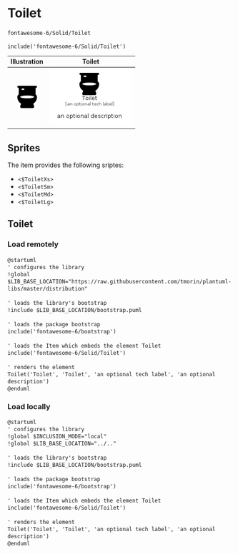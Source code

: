 # Toilet


```text
fontawesome-6/Solid/Toilet
```

```text
include('fontawesome-6/Solid/Toilet')
```



| Illustration | Toilet |
| :---: | :---: |
| ![illustration for Illustration](../../fontawesome-6/Solid/Toilet.png) | ![illustration for Toilet](../../fontawesome-6/Solid/Toilet.Local.png) |



## Sprites
The item provides the following sriptes:

- `<$ToiletXs>`
- `<$ToiletSm>`
- `<$ToiletMd>`
- `<$ToiletLg>`





## Toilet

### Load remotely
```plantuml
@startuml
' configures the library
!global $LIB_BASE_LOCATION="https://raw.githubusercontent.com/tmorin/plantuml-libs/master/distribution"

' loads the library's bootstrap
!include $LIB_BASE_LOCATION/bootstrap.puml

' loads the package bootstrap
include('fontawesome-6/bootstrap')

' loads the Item which embeds the element Toilet
include('fontawesome-6/Solid/Toilet')

' renders the element
Toilet('Toilet', 'Toilet', 'an optional tech label', 'an optional description')
@enduml
```

### Load locally
```plantuml
@startuml
' configures the library
!global $INCLUSION_MODE="local"
!global $LIB_BASE_LOCATION="../.."

' loads the library's bootstrap
!include $LIB_BASE_LOCATION/bootstrap.puml

' loads the package bootstrap
include('fontawesome-6/bootstrap')

' loads the Item which embeds the element Toilet
include('fontawesome-6/Solid/Toilet')

' renders the element
Toilet('Toilet', 'Toilet', 'an optional tech label', 'an optional description')
@enduml
```

